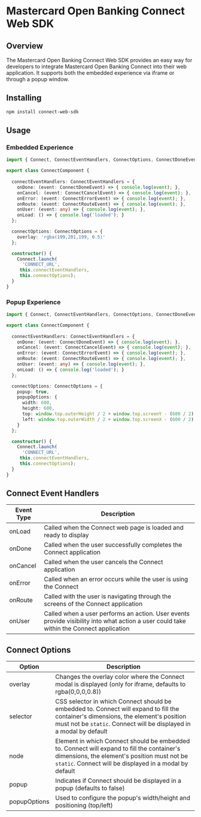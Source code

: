 # Mastercard Open Banking Connect Web SDK

## Overview

The Mastercard Open Banking Connect Web SDK provides an easy way for developers to integrate Mastercard Open Banking Connect into their web application. It supports both the embedded experience via iframe or through a popup window.

## Installing

```bash
npm install connect-web-sdk
```

## Usage

### Embedded Experience
```typescript
import { Connect, ConnectEventHandlers, ConnectOptions, ConnectDoneEvent, ConnectCancelEvent, ConnectErrorEvent, ConnectRouteEvent } from 'connect-web-sdk';

export class ConnectComponent {
  
  connectEventHandlers: ConnectEventHandlers = {
    onDone: (event: ConnectDoneEvent) => { console.log(event); },
    onCancel: (event: ConnectCancelEvent) => { console.log(event); },
    onError: (event: ConnectErrorEvent) => { console.log(event); },
    onRoute: (event: ConnectRouteEvent) => { console.log(event); },
    onUser: (event: any) => { console.log(event); },
    onLoad: () => { console.log('loaded'); }
  };

  connectOptions: ConnectOptions = {
    overlay: 'rgba(199,201,199, 0.5)'
  };

  constructor() {
    Connect.launch(
      'CONNECT_URL',
     this.connectEventHandlers,
     this.connectOptions);
  }
}
```

### Popup Experience
```typescript
import { Connect, ConnectEventHandlers, ConnectOptions, ConnectDoneEvent, ConnectCancelEvent, ConnectErrorEvent, ConnectRouteEvent } from 'connect-web-sdk';

export class ConnectComponent {
  
  connectEventHandlers: ConnectEventHandlers = {
    onDone: (event: ConnectDoneEvent) => { console.log(event); },
    onCancel: (event: ConnectCancelEvent) => { console.log(event); },
    onError: (event: ConnectErrorEvent) => { console.log(event); },
    onRoute: (event: ConnectRouteEvent) => { console.log(event); },
    onUser: (event: any) => { console.log(event); },
    onLoad: () => { console.log('loaded'); }
  };

  connectOptions: ConnectOptions = {
    popup: true,
    popupOptions: {
      width: 600,
      height: 600,
      top: window.top.outerHeight / 2 + window.top.screenY - (600 / 2),
      left: window.top.outerWidth / 2 + window.top.screenX - (600 / 2)
    }
  };

  constructor() {
    Connect.launch(
      'CONNECT_URL',
     this.connectEventHandlers,
     this.connectOptions);
  }
}
```

## Connect Event Handlers

| Event Type | Description                                                                                                                             |
| ---------- | --------------------------------------------------------------------------------------------------------------------------------------- |
| onLoad     | Called when the Connect web page is loaded and ready to display                                                                         |
| onDone     | Called when the user successfully completes the Connect application                                                                     |
| onCancel   | Called when the user cancels the Connect application                                                                                    |
| onError    | Called when an error occurs while the user is using the Connect                                                                         |
| onRoute    | Called with the user is navigating through the screens of the Connect application                                                       |
| onUser     | Called when a user performs an action. User events provide visibility into what action a user could take within the Connect application |


## Connect Options

| Option | Description                                                                                                                                  |
| ----------- | --------------------------------------------------------------------------------------------------------------------------------------- |
| overlay     | Changes the overlay color where the Connect modal is displayed (only for iframe, defaults to rgba(0,0,0,0.8))                           |
| selector    | CSS selector in which Connect should be embedded to. Connect will expand to fill the container's dimensions, the element's position must not be `static`. Connect will be displayed in a modal by default                                                                                                         | 
| node        | Element in which Connect should be embedded to. Connect will expand to fill the container's dimensions, the element's position must not be `static`. Connect will be displayed in a modal by default                                                                                                         | 
| popup       | Indicates if Connect should be displayed in a popup (defaults to false)                                                                 |
| popupOptions| Used to configure the popup's width/height and positioning (top/left)                                                                   |

